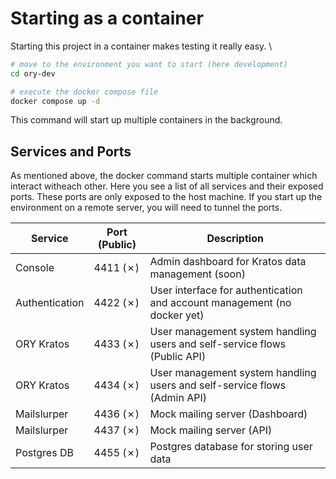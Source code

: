 # Starting as a container

Starting this project in a container makes testing it really easy. \

```bash
# move to the environment you want to start (here development)
cd ory-dev

# execute the docker compose file
docker compose up -d
```

This command will start up multiple containers in the background.

## Services and Ports

As mentioned above, the docker command starts multiple container which interact witheach other. 
Here you see a list of all services and their exposed ports. 
These ports are only exposed to the host machine.
If you start up the environment on a remote server, you will need to tunnel the ports.

| Service        | Port (Public) | Description                                                               |
|----------------|---------------|---------------------------------------------------------------------------|
| Console        | 4411 (✗)      | Admin dashboard for Kratos data management (soon)                         |
| Authentication | 4422 (✗)      | User interface for authentication and account management (no docker yet)  |
| ORY Kratos     | 4433 (✗)      | User management system handling users and self-service flows (Public API) |
| ORY Kratos     | 4434 (✗)      | User management system handling users and self-service flows (Admin API)  |
| Mailslurper    | 4436 (✗)      | Mock mailing server (Dashboard)                                           |
| Mailslurper    | 4437 (✗)      | Mock mailing server (API)                                                 |
| Postgres DB    | 4455 (✗)      | Postgres database for storing user data                                   |

